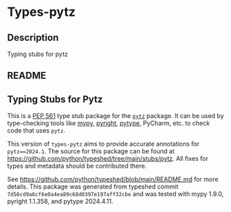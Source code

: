 # Types-pytz

## Description

Typing stubs for pytz

## README

## Typing Stubs for Pytz

This is a [PEP 561](https://peps.python.org/pep-0561/)
type stub package for the [`pytz`](https://github.com/stub42/pytz) package.
It can be used by type-checking tools like
[mypy](https://github.com/python/mypy/),
[pyright](https://github.com/microsoft/pyright),
[pytype](https://github.com/google/pytype/),
PyCharm, etc. to check code that uses
`pytz`.

This version of `types-pytz` aims to provide accurate annotations
for `pytz==2024.1`.
The source for this package can be found at
https://github.com/python/typeshed/tree/main/stubs/pytz. All fixes for
types and metadata should be contributed there.

See https://github.com/python/typeshed/blob/main/README.md for more details.
This package was generated from typeshed commit `7d56cd9a6cf6e0a4ea89c68d0397e197aff32cbe` and was tested
with mypy 1.9.0, pyright 1.1.358, and
pytype 2024.4.11.
